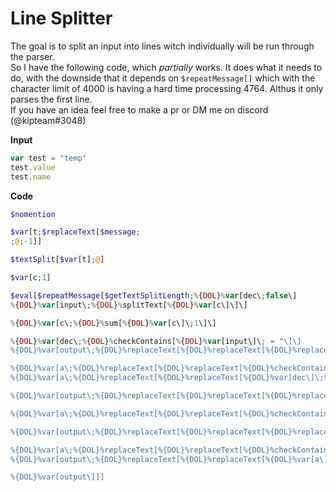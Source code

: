 # Line Splitter
The goal is to split an input into lines witch individually will be run through the parser.  
So I have the following code, which _partially_ works. It does what it needs to do, with the downside that it depends on `$repeatMessage[]` which with the character limit of 4000 is having a hard time processing 4764. Althus it only parses the first line.  
If you have an idea feel free to make a pr or DM me on discord (@kipteam#3048)

**Input**
```js
var test = "temp"
test.value
test.name
```

**Code**
```php
$nomention

$var[t;$replaceText[$message;
;@;-1]]

$textSplit[$var[t];@]

$var[c;1]

$eval[$repeatMessage[$getTextSplitLength;%{DOL}%var[dec\;false\]
%{DOL}%var[input\;%{DOL}%splitText[%{DOL}%var[c\]\]\]

%{DOL}%var[c\;%{DOL}%sum[%{DOL}%var[c\]\;1\]\]

%{DOL}%var[dec\;%{DOL}%checkContains[%{DOL}%var[input\]\; = "\]\]
%{DOL}%var[output\;%{DOL}%replaceText[%{DOL}%replaceText[%{DOL}%replaceText[%{DOL}%var[input\]\; = "\;%{DOL}%toLowercase[\;\]\;-1\]\;"\;\;-1\]\;)\;\;1\]\] 

%{DOL}%var[a\;%{DOL}%replaceText[%{DOL}%replaceText[%{DOL}%checkContains[%{DOL}%var[output\]\;storage\]\;true\;storage\;1\]\;false\;\;1\]\]
%{DOL}%var[a\;%{DOL}%replaceText[%{DOL}%replaceText[%{DOL}%var[dec\]\;true\;set\;1\]\;false\;get\;1\]\]

%{DOL}%var[output\;%{DOL}%replaceText[%{DOL}%replaceText[%{DOL}%replaceText[%{DOL}%var[output\]\;var \;%{DOL}%toLowercase[$\]var[\;-1\]\;storage(\;%{DOL}%toLowercase[$\]%{DOL}%var[a\]\;-1\]\;tlocal, \;tUserVar[\;-1\]\\]\] 

%{DOL}%var[a\;%{DOL}%replaceText[%{DOL}%replaceText[%{DOL}%checkContains[%{DOL}%var[output\]\;.\]\;true\;get_attribute\;1\]\;false\;no_attribute\;1\]\]

%{DOL}%var[output\;%{DOL}%replaceText[%{DOL}%replaceText[%{DOL}%replaceText[%{DOL}%replaceText[%{DOL}%var[a\]\;get_attribute\;%{DOL}%textSplit[%{DOL}%var[output\]\;.\]%{DOL}%splitText[2\]%{DOL}%splitText[1\]\\]\;-1\]\;value\\]\;%{DOL}%toLowercase[$\]var[\;-1\]\;name\\]\;\;-1\]\;no_attribute\;%{DOL}%var[output\]\;-1\]\]

%{DOL}%var[a\;%{DOL}%replaceText[%{DOL}%replaceText[%{DOL}%checkContains[%{DOL}%var[output\]\;[\]\;true\;0\;1\]\;false\;1\;1\]\]
%{DOL}%var[output\;%{DOL}%replaceText[%{DOL}%replaceText[%{DOL}%var[a\]\;0\;%{DOL}%var[output\]\;1\]\;1\;%{DOL}%replaceText[%{DOL}%var[output\]\;\\]\;\;-1\]\;-1\]\]

%{DOL}%var[output\]]]
```
